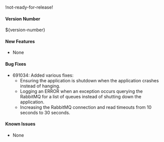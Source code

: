 !not-ready-for-release!

#### Version Number
${version-number}

#### New Features
- None

#### Bug Fixes
- 691034: Added various fixes:  
  - Ensuring the application is shutdown when the application crashes instead of hanging.
  - Logging an ERROR when an exception occurs querying the RabbitMQ for a list of queues instead of shutting down the application.
  - Increasing the RabbitMQ connection and read timeouts from 10 seconds to 30 seconds.

#### Known Issues
- None
